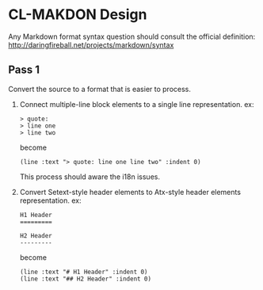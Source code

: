 CL-MAKDON Design
================

Any Markdown format syntax question should consult the official
definition: <http://daringfireball.net/projects/markdown/syntax>

Pass 1
------

Convert the source to a format that is easier to process.

1.  Connect multiple-line block elements to a single line
    representation. ex:

        > quote:
        > line one
        > line two

    become

        (line :text "> quote: line one line two" :indent 0)

    This process should aware the i18n issues.

2.  Convert Setext-style header elements to Atx-style header elements
    representation. ex:

        H1 Header
        =========
        
        H2 Header
        ---------

    become

        (line :text "# H1 Header" :indent 0)
        (line :text "## H2 Header" :indent 0)
